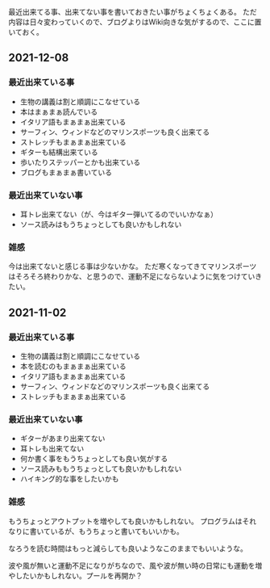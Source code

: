 最近出来てる事、出来てない事を書いておきたい事がちょくちょくある。
ただ内容は日々変わっていくので、ブログよりはWiki向きな気がするので、ここに置いておく。

## 2021-12-08

### 最近出来ている事

- 生物の講義は割と順調にこなせている
- 本はまぁまぁ読んでいる
- イタリア語もまぁまぁ出来ている
- サーフィン、ウィンドなどのマリンスポーツも良く出来てる
- ストレッチもまぁまぁ出来ている
- ギターも結構出来ている
- 歩いたりステッパーとかも出来ている
- ブログもまぁまぁ書いている

### 最近出来ていない事

- 耳トレ出来てない（が、今はギター弾いてるのでいいかなぁ）
- ソース読みはもうちょっとしても良いかもしれない

### 雑感

今は出来てないと感じる事は少ないかな。
ただ寒くなってきてマリンスポーツはそろそろ終わりかな、と思うので、運動不足にならないように気をつけていきたい。

## 2021-11-02

### 最近出来ている事

- 生物の講義は割と順調にこなせている
- 本を読むのもまぁまぁ出来ている
- イタリア語もまぁまぁ出来ている
- サーフィン、ウィンドなどのマリンスポーツも良く出来てる
- ストレッチもまぁまぁ出来ている

### 最近出来ていない事

- ギターがあまり出来てない
- 耳トレも出来てない
- 何か書く事をもうちょっとしても良い気がする
- ソース読みももうちょっとしても良いかもしれない
- ハイキング的な事をしたいかも

### 雑感

もうちょっとアウトプットを増やしても良いかもしれない。
プログラムはそれなりに書いているが、もうちょっと書いてもいいかも。

なろうを読む時間はもっと減らしても良いようなこのままでもいいような。

波や風が無いと運動不足になりがちなので、風や波が無い時の日常にも運動を増やしたいかもしれない。プールを再開か？
